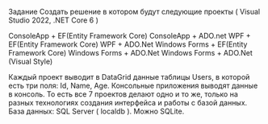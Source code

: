 Задание
Создать решение в котором будут следующие проекты ( Visual Studio 2022, .NET Core 6 )

ConsoleApp + EF(Entity Framework Core)
ConsoleApp + ADO.net
WPF + EF(Entity Framework Core)
WPF + ADO.Net
Windows Forms + EF(Entity Framework Core)
Windows Forms + ADO.Net
Windows Forms + ADO.Net (Visual Style)

Каждый проект выводит в DataGrid данные таблицы Users, в которой есть три поля: Id, Name, Age. Консольные приложения выводят данные в консоль.
То есть все 7 проектов делают одно и то же, только на разных технологиях создания интерфейса и работы с базой данных.
База данных: SQL Server ( localdb ). Можно SQLite.
